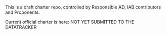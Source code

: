 This is a draft charter repo, controlled by Responsible AD, IAB contributors and Proponents.

Current official charter is here: NOT YET SUBMITTED TO THE DATATRACKER

